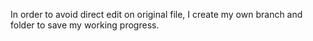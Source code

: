 In order to avoid direct edit on original file, I create my own branch and folder to save my working progress.